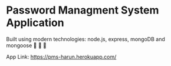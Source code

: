 # Password Managment System Application

Built using modern technologies: node.js, express, mongoDB and mongoose 🙂 🙂 🙂

App Link: https://pms-harun.herokuapp.com/